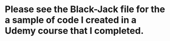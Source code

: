 # Please see the Black-Jack file for the a sample of code I created in a Udemy course that I completed. 
